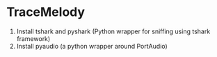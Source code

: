 # TraceMelody



1. Install tshark and pyshark (Python wrapper for sniffing using tshark framework)
2. Install pyaudio (a python wrapper around PortAudio)


